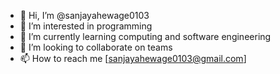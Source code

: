 - 👋 Hi, I’m @sanjayahewage0103
- 👀 I’m interested in programming
- 🌱 I’m currently learning computing and software engineering
- 💞️ I’m looking to collaborate on teams
- 📫 How to reach me [sanjayahewage0103@gmail.com]

<!---
sanjayahewage0103/sanjayahewage0103 is a ✨ special ✨ repository because its `README.md` (this file) appears on your GitHub profile.
You can click the Preview link to take a look at your changes.
--->

